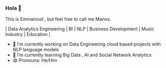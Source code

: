 ### Hola 👋
 This is Emmanouil , but feel free to call me Manos.

 
 | Data Analytics Engineering | BI | NLP | Business Development | Music Industry | Education |

 - 🔭 I’m currently working on Data Engineering cloud based projects with NLP language models
 - 🌱 I’m currently learning Big Data , AI and Social Network Analytics
 - 😄 Pronouns: He/Him


<!--
**ManosCoffee/ManosCoffee** is a ✨ _special_ ✨ repository because its `README.md` (this file) appears on your GitHub profile.

Here are some ideas to get you started:

- 🔭 I’m currently working on ...
- 🌱 I’m currently learning ...
- 👯 I’m looking to collaborate on ...
- 🤔 I’m looking for help with ...
- 💬 Ask me about ...
- 📫 How to reach me: ...
- 😄 Pronouns: ...
- ⚡ Fun fact: ...
-->
